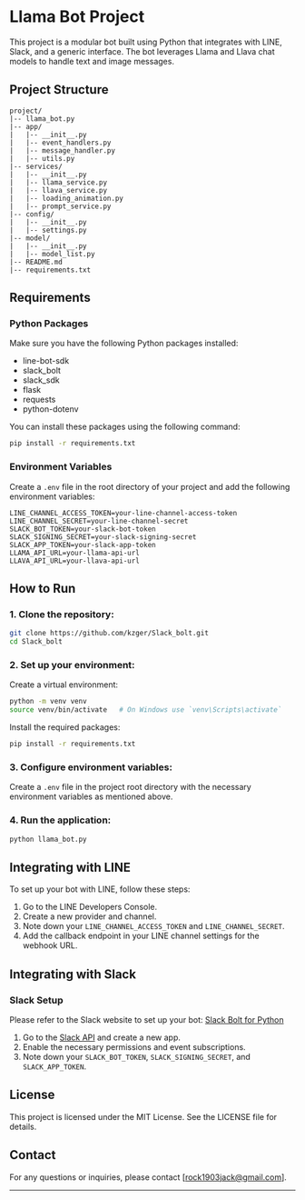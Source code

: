 # Llama Bot Project

This project is a modular bot built using Python that integrates with LINE, Slack, and a generic interface. The bot leverages Llama and Llava chat models to handle text and image messages.

## Project Structure

```
project/
|-- llama_bot.py
|-- app/
|   |-- __init__.py
|   |-- event_handlers.py
|   |-- message_handler.py
|   |-- utils.py
|-- services/
|   |-- __init__.py
|   |-- llama_service.py
|   |-- llava_service.py
|   |-- loading_animation.py
|   |-- prompt_service.py
|-- config/
|   |-- __init__.py
|   |-- settings.py
|-- model/
|   |-- __init__.py
|   |-- model_list.py
|-- README.md
|-- requirements.txt
```

## Requirements

### Python Packages

Make sure you have the following Python packages installed:

- line-bot-sdk
- slack_bolt
- slack_sdk
- flask
- requests
- python-dotenv

You can install these packages using the following command:

```bash
pip install -r requirements.txt
```

### Environment Variables

Create a `.env` file in the root directory of your project and add the following environment variables:

```
LINE_CHANNEL_ACCESS_TOKEN=your-line-channel-access-token
LINE_CHANNEL_SECRET=your-line-channel-secret
SLACK_BOT_TOKEN=your-slack-bot-token
SLACK_SIGNING_SECRET=your-slack-signing-secret
SLACK_APP_TOKEN=your-slack-app-token
LLAMA_API_URL=your-llama-api-url
LLAVA_API_URL=your-llava-api-url
```

## How to Run

### 1. Clone the repository:

```bash
git clone https://github.com/kzger/Slack_bolt.git
cd Slack_bolt
```

### 2. Set up your environment:

Create a virtual environment:

```bash
python -m venv venv
source venv/bin/activate   # On Windows use `venv\Scripts\activate`
```

Install the required packages:

```bash
pip install -r requirements.txt
```

### 3. Configure environment variables:

Create a `.env` file in the project root directory with the necessary environment variables as mentioned above.

### 4. Run the application:

```bash
python llama_bot.py
```

## Integrating with LINE

To set up your bot with LINE, follow these steps:

1. Go to the LINE Developers Console.
2. Create a new provider and channel.
3. Note down your `LINE_CHANNEL_ACCESS_TOKEN` and `LINE_CHANNEL_SECRET`.
4. Add the callback endpoint in your LINE channel settings for the webhook URL.

## Integrating with Slack

### Slack Setup

Please refer to the Slack website to set up your bot: [Slack Bolt for Python](https://slack.dev/bolt-python/tutorial/getting-started)

1. Go to the [Slack API](https://api.slack.com/) and create a new app.
2. Enable the necessary permissions and event subscriptions.
3. Note down your `SLACK_BOT_TOKEN`, `SLACK_SIGNING_SECRET`, and `SLACK_APP_TOKEN`.

## License

This project is licensed under the MIT License. See the LICENSE file for details.

## Contact

For any questions or inquiries, please contact [rock1903jack@gmail.com].

---
